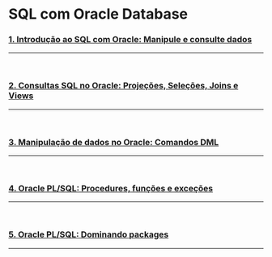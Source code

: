# SQL com Oracle Database

### [1. Introdução ao SQL com Oracle: Manipule e consulte dados](https://github.com/LeonarDev/Autoplay/tree/main/back-end/modelagem_db/2.DER_para_Rel/curso3)

<hr>
<br>

### [2. Consultas SQL no Oracle: Projeções, Seleções, Joins e Views](https://github.com/LeonarDev/Autoplay/tree/main/back-end/modelagem_db/2.DER_para_Rel/curso4)

<hr>
<br>

### [3. Manipulação de dados no Oracle: Comandos DML](https://github.com/LeonarDev/Autoplay/tree/main/back-end/modelagem_db/2.DER_para_Rel/curso3)

<hr>
<br>

### [4. Oracle PL/SQL: Procedures, funções e exceções](https://github.com/LeonarDev/Autoplay/tree/main/back-end/modelagem_db/2.DER_para_Rel/curso4)

<hr>
<br>

### [5. Oracle PL/SQL: Dominando packages](https://github.com/LeonarDev/Autoplay/tree/main/back-end/modelagem_db/2.DER_para_Rel/curso4)

<hr>
<br>